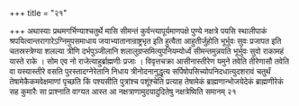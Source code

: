 +++
title = "२१"

+++
अथास्याः प्रथमगर्भिण्याश्चतुर्थे
मासि सीमन्तं कुर्वन्त्यापूर्यमाणपक्षे पुण्ये नक्षत्रे पयसि स्थालीपाकं
श्रपयित्वान्तरागारेऽग्निमुपसमाधाय जयाभ्यातानान्राष्ट्रभृत इति हुत्वैता
आहुतीर्जुहोति भूर्भुवः सुवः प्रजापत इति चतस्रस्त्रेण्या शलल्या त्रीणि
दर्भपुञ्जीलानि शलालुग्रप्समित्युपनियम्योर्ध्वं सीमन्तमुन्नयति
भूर्भुवः सुवो राकामहं यास्ते राके । सोम एव नो
राजेत्याहुर्ब्राह्मणीः प्रजाः ।
विवृत्तचक्रा आसीनास्तीरेण यमुने तवेति तीरेणासौ तवेति वा
यस्यास्तीरे वसति पुरस्तादग्नेरेतानि निधाय त्रीनोदनानुद्धृत्य
सर्पिषोपसिच्योपनिदधात्युदशरावं चतुर्थं तेषामेकैकमवेक्षमाणां
पृच्छति किं पश्यसीति पुत्रांश्च पशूंश्चेति प्रत्याह तेषामेकं
ब्राह्मणान्भोजयेदेकं ब्राह्मणीरेकं सह कुमारैः सा प्राश्नाति वाग्यत
आस्त आ नक्षत्राणामुदयादुदितेषु नक्षत्रेष्विति समानम् २१   

